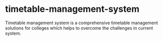 # timetable-management-system
Timetable management system is a comprehensive timetable management solutions for colleges which helps to overcome the challenges in current system.

